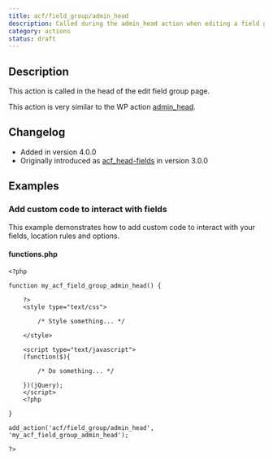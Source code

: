 ```yaml
---
title: acf/field_group/admin_head
description: Called during the admin_head action when editing a field group
category: actions
status: draft
---
```


## Description
This action is called in the head of the edit field group page.

This action is very similar to the WP action [admin_head](https://codex.wordpress.org/Plugin_API/Action_Reference/admin_head).

## Changelog
- Added in version 4.0.0
- Originally introduced as [acf_head-fields](https://www.advancedcustomfields.com/resources/actions/acf_head-fields/) in version 3.0.0

## Examples

### Add custom code to interact with fields
This example demonstrates how to add custom code to interact with your fields, location rules and options.

#### functions.php
```
<?php

function my_acf_field_group_admin_head() {
    
    ?>
    <style type="text/css">

        /* Style something... */

    </style>

    <script type="text/javascript">
    (function($){

        /* Do something... */

    })(jQuery);
    </script>
    <?php
    
}

add_action('acf/field_group/admin_head', 'my_acf_field_group_admin_head');

?>
```
